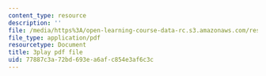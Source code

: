 ```yaml
---
content_type: resource
description: ''
file: /media/https%3A/open-learning-course-data-rc.s3.amazonaws.com/res-6-012-introduction-to-probability-spring-2018/77887c3a72bd693ea6afc854e3af6c3c_uFx7fWujWsU.pdf
file_type: application/pdf
resourcetype: Document
title: 3play pdf file
uid: 77887c3a-72bd-693e-a6af-c854e3af6c3c
---
```

